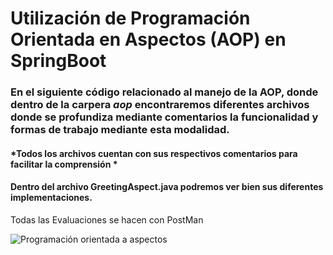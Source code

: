 # Utilización de Programación Orientada en Aspectos (AOP) en SpringBoot

### En el siguiente código relacionado al manejo de la AOP, donde dentro de la carpera *aop* encontraremos diferentes archivos donde se profundiza mediante comentarios la funcionalidad y formas de trabajo mediante esta modalidad.

#### *Todos los archivos cuentan con sus respectivos comentarios para facilitar la comprensión *

#### Dentro del archivo GreetingAspect.java podremos ver bien sus diferentes implementaciones.



<p>
Todas las Evaluaciones se hacen con PostMan
</p>


<p align="centerr">
<img src="https://velog.velcdn.com/images/uijeong/post/ef2d7fd1-d34e-4505-94b3-d69ac6341851/image.png" alt="Programación orientada a aspectos">
</p>
